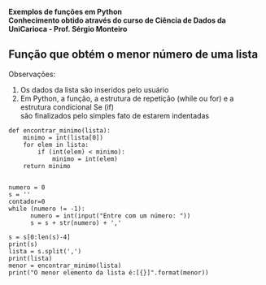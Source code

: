 <b>Exemplos de funções em Python<br>
Conhecimento obtido através do curso de Ciência de Dados da UniCarioca - Prof. Sérgio Monteiro</b>

## Função que obtém o menor número de uma lista
Observações:
1. Os dados da lista são inseridos pelo usuário
2. Em Python, a função, a estrutura de repetição (while ou for) e a estrutura condicional Se (if) <br>
   são finalizados pelo simples fato de estarem indentadas

```
def encontrar_minimo(lista):
    minimo = int(lista[0])
    for elem in lista:
        if (int(elem) < minimo):
            minimo = int(elem)
    return minimo


numero = 0
s = ''
contador=0
while (numero != -1):
      numero = int(input("Entre com um número: "))
      s = s + str(numero) + ','

s = s[0:len(s)-4]
print(s)
lista = s.split(',')
print(lista)
menor = encontrar_minimo(lista)
print("O menor elemento da lista é:[{}]".format(menor))
```
